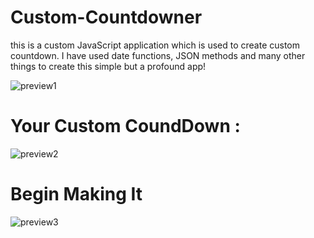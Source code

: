 # Custom-Countdowner
this is a custom JavaScript application which is used to create custom countdown. I have used date functions, JSON methods and many other things to create this simple but a profound app! 

![preview1](https://user-images.githubusercontent.com/75898512/102778899-5fc9bf00-43b9-11eb-8af0-5e14916e59c7.png)

# Your Custom CoundDown :


![preview2](https://user-images.githubusercontent.com/75898512/102779045-999ac580-43b9-11eb-8cb3-e644b53c8761.png)

# Begin Making It

![preview3](https://user-images.githubusercontent.com/75898512/102779144-bd5e0b80-43b9-11eb-8a76-bdf919071ee1.png)


